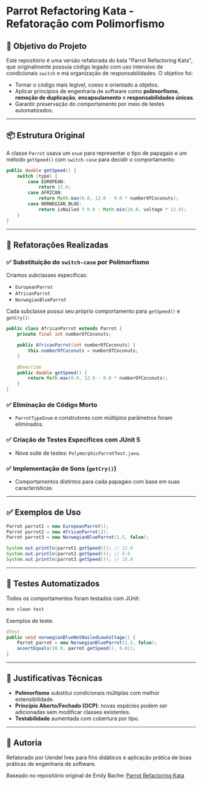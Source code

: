 # Parrot Refactoring Kata - Refatoração com Polimorfismo

## 🎯 Objetivo do Projeto

Este repositório é uma versão refatorada do kata "Parrot Refactoring Kata", que originalmente possuía código legado com uso intensivo de condicionais `switch` e má organização de responsabilidades. O objetivo foi:

- Tornar o código mais legível, coeso e orientado a objetos.
- Aplicar princípios de engenharia de software como **polimorfismo**, **remoção de duplicação**, **encapsulamento** e **responsabilidades únicas**.
- Garantir preservação do comportamento por meio de testes automatizados.

---

## 📦 Estrutura Original

A classe `Parrot` usava um `enum` para representar o tipo de papagaio e um método `getSpeed()` com `switch-case` para decidir o comportamento:

```java
public double getSpeed() {
    switch (type) {
        case EUROPEAN:
            return 12.0;
        case AFRICAN:
            return Math.max(0.0, 12.0 - 9.0 * numberOfCoconuts);
        case NORWEGIAN_BLUE:
            return isNailed ? 0.0 : Math.min(24.0, voltage * 12.0);
    }
}
```

---

## 🔨 Refatorações Realizadas

### ✅ Substituição do `switch-case` por Polimorfismo

Criamos subclasses específicas:
- `EuropeanParrot`
- `AfricanParrot`
- `NorwegianBlueParrot`

Cada subclasse possui seu próprio comportamento para `getSpeed()` e `getCry()`:

```java
public class AfricanParrot extends Parrot {
    private final int numberOfCoconuts;

    public AfricanParrot(int numberOfCoconuts) {
        this.numberOfCoconuts = numberOfCoconuts;
    }

    @Override
    public double getSpeed() {
        return Math.max(0.0, 12.0 - 9.0 * numberOfCoconuts);
    }
}
```

### ✅ Eliminação de Código Morto
- `ParrotTypeEnum` e construtores com múltiplos parâmetros foram eliminados.

### ✅ Criação de Testes Específicos com JUnit 5
- Nova suíte de testes: `PolymorphicParrotTest.java`.

### ✅ Implementação de Sons (`getCry()`)
- Comportamentos distintos para cada papagaio com base em suas características.

---

## ✅ Exemplos de Uso

```java
Parrot parrot1 = new EuropeanParrot();
Parrot parrot2 = new AfricanParrot(2);
Parrot parrot3 = new NorwegianBlueParrot(1.5, false);

System.out.println(parrot1.getSpeed()); // 12.0
System.out.println(parrot2.getSpeed()); // 0.0
System.out.println(parrot3.getSpeed()); // 18.0
```

---

## 🧪 Testes Automatizados

Todos os comportamentos foram testados com JUnit:

```bash
mvn clean test
```

Exemplos de teste:
```java
@Test
public void norwegianBlueNotNailedLowVoltage() {
    Parrot parrot = new NorwegianBlueParrot(1.5, false);
    assertEquals(18.0, parrot.getSpeed(), 0.01);
}
```

---

## 🧠 Justificativas Técnicas

- **Polimorfismo** substitui condicionais múltiplas com melhor extensibilidade.
- **Princípio Aberto/Fechado (OCP)**: novas espécies podem ser adicionadas sem modificar classes existentes.
- **Testabilidade** aumentada com cobertura por tipo.

---

## 📄 Autoria
Refatorado por Uendel Ives para fins didáticos e aplicação prática de boas práticas de engenharia de software.

Baseado no repositório original de Emily Bache: [Parrot Refactoring Kata](https://github.com/emilybache/Parrot-Refactoring-Kata)

